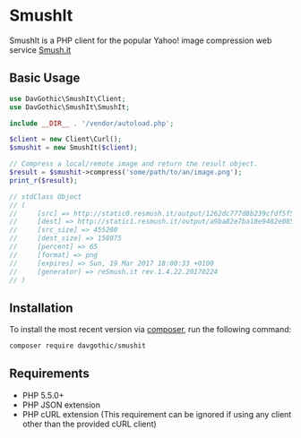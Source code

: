 SmushIt
==========

SmushIt is a PHP client for the popular Yahoo! image compression web service [Smush.it](http://www.smushit.com/ysmush.it/)

Basic Usage
-----------

```php
use DavGothic\SmushIt\Client;
use DavGothic\SmushIt\SmushIt;

include __DIR__ . '/vendor/autoload.php';

$client = new Client\Curl();
$smushit = new SmushIt($client);

// Compress a local/remote image and return the result object.
$result = $smushit->compress('some/path/to/an/image.png');
print_r($result);

// stdClass Object
// (
//     [src] => http://static0.resmush.it/output/1262dc777d8b239cfdf5f528a4032f02/source.png
//     [dest] => http://static1.resmush.it/output/a9ba82e7ba18e9482e085fadb126edad/output.png
//     [src_size] => 455200
//     [dest_size] => 158075
//     [percent] => 65
//     [format] => png
//     [expires] => Sun, 19 Mar 2017 18:00:33 +0100
//     [generator] => reSmush.it rev.1.4.22.20170224
// )
```

Installation
------------

To install the most recent version via [composer](https://getcomposer.org/), run the following command:

```sh
composer require davgothic/smushit
```

Requirements
------------

 - PHP 5.5.0+
 - PHP JSON extension
 - PHP cURL extension (This requirement can be ignored if using any client other than the provided cURL client)

